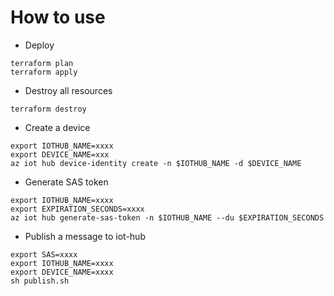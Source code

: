 # How to use

- Deploy
```shell
terraform plan
terraform apply
```

- Destroy all resources
```shell
terraform destroy
```

- Create a device
```shell
export IOTHUB_NAME=xxxx
export DEVICE_NAME=xxx
az iot hub device-identity create -n $IOTHUB_NAME -d $DEVICE_NAME 
```

- Generate SAS token
```shell
export IOTHUB_NAME=xxxx
export EXPIRATION_SECONDS=xxxx
az iot hub generate-sas-token -n $IOTHUB_NAME --du $EXPIRATION_SECONDS
```

- Publish a message to iot-hub
```shell
export SAS=xxxx
export IOTHUB_NAME=xxxx
export DEVICE_NAME=xxxx
sh publish.sh
```
